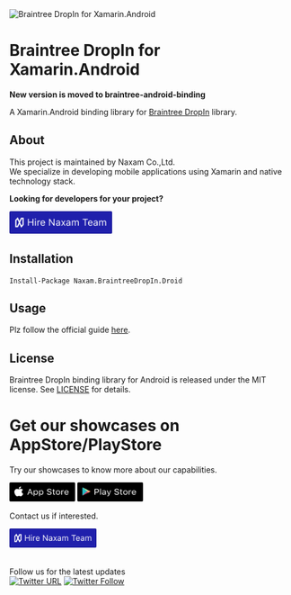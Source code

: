 <img src="./art/repo_header.png" alt="Braintree DropIn for Xamarin.Android" width="728" />

# Braintree DropIn for Xamarin.Android

**New version is moved to braintree-android-binding**

A Xamarin.Android binding library for [Braintree DropIn](https://github.com/braintree/braintree-android-drop-in) library.

## About
This project is maintained by Naxam Co.,Ltd.<br>
We specialize in developing mobile applications using Xamarin and native technology stack.<br>

**Looking for developers for your project?**<br>

<a href="mailto:tuyen@naxam.net"> 
<img src="https://github.com/NAXAM/naxam.github.io/blob/master/assets/img/hire_button.png?raw=true" height="40"></a> <br>

## Installation

```
Install-Package Naxam.BraintreeDropIn.Droid
```

## Usage

Plz follow the official guide [here](https://github.com/braintree/braintree-android-drop-in/blob/master/README.md).

## License

Braintree DropIn binding library for Android is released under the MIT license.
See [LICENSE](./LICENSE) for details.

# Get our showcases on AppStore/PlayStore
Try our showcases to know more about our capabilities. 

<a href="https://itunes.apple.com/us/developer/tuyen-vu/id1255432728/" > 
<img src="https://github.com/NAXAM/imagepicker-android-binding/raw/master/art/apple_store.png" width="117" height="34"></a>

<a href="https://play.google.com/store/apps/developer?id=NAXAM+CO.,+LTD" > 
<img src="https://github.com/NAXAM/imagepicker-android-binding/raw/master/art/google_store.png" width="117" height="34"></a>

Contact us if interested.

<a href="mailto:tuyen@naxam.net"> 
<img src="https://github.com/NAXAM/naxam.github.io/blob/master/assets/img/hire_button.png" height="34"></a> <br>
<br>

Follow us for the latest updates<br>[![Twitter URL](https://img.shields.io/twitter/url/http/shields.io.svg?style=social)](https://twitter.com/intent/tweet?text=https://github.com/naxam/braintreedropin-android-binding)
[![Twitter Follow](https://img.shields.io/twitter/follow/naxamco.svg?style=social)](https://twitter.com/naxamco)
